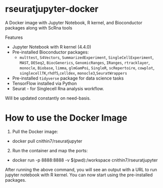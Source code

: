 # rseuratjupyter-docker
A Docker image with Jupyter Notebook, R kernel, and Bioconductor packages along with ScRna tools 


Features

- Jupyter Notebook with R kernel (4.4.0)
- Pre-installed Bioconductor packages:
  - `multtest`, `S4Vectors`, `SummarizedExperiment`, `SingleCellExperiment`, `MAST`, `DESeq2`, `BiocGenerics`, `GenomicRanges`, `IRanges`, `rtracklayer`, `monocle`, `Biobase`, `limma`, `glmGamPoi`, `SingleR`, `scRepertoire`, `cowplot`, `singlecellTK`,`rhdf5`,`celldex`, `monocle3`,`SeuratWrappers`
- Pre-installed `tidyverse` package for data science tasks
- TensorFlow installed via Python
- Seurat - for Singlecell Rna analysis workflow.


Will be updated constantly on need-basis.

# How to use the Docker Image

1. Pull the Docker image:

- docker pull cnithin7/rseuratjupyter

2. Run the container and map the ports:

- docker run -p 8888:8888 -v $(pwd):/workspace cnithin7/rseuratjupyter

After running the above command, you will see an output with a URL to run jupyter notebook with R kernel. You can now start using the pre-installed packages.



